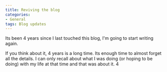 ```yaml
---
title: Reviving the blog
categories:
- General
tags: Blog updates
---
```


Its been 4 years since I last touched this blog, I'm going to start writing again. 

If you think about it, 4 years is a long time. Its enough time to almost forget all the details. I can only recall about what I was doing (or hoping to be doing) with my life at that time and that was about it. 4
